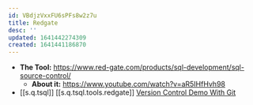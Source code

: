 ```yaml
---
id: VBdjzVxxFU6sPFs8w2z7u
title: Redgate
desc: ''
updated: 1641442274309
created: 1641441186870
---
```


- **The Tool:** <https://www.red-gate.com/products/sql-development/sql-source-control/>
    - **About it:** <https://www.youtube.com/watch?v=aR5IHfHvh98>
- [[s.q.tsql]] [[s.q.tsql.tools.redgate]] [Version Control Demo With Git](https://youtu.be/mNXipSFbV0s)
